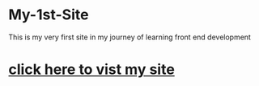 # My-1st-Site
This is my very first site in my journey of learning front end development 
# <a href="https://surya-bbas.github.io/my-1st-site/" > click here to vist my site </a>
